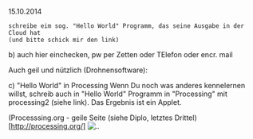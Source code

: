 15.10.2014

    schreibe eim sog. "Hello World" Programm, das seine Ausgabe in der Cloud hat 
    (und bitte schick mir den link)

  b) auch hier einchecken, pw per Zetten oder TElefon oder encr. mail
  
Auch geil und nützlich (Drohnensoftware):

  c) "Hello World" in Processing
  Wenn Du noch was anderes kennelernen willst, schreib auch in "Hello World" Programm in "Processing" mit processing2   (siehe link). Das Ergebnis ist ein Applet.

(Processsing.org - geile Seite (siehe Diplo, letztes Drittel)[http://processing.org/]
![..](https://s3.amazonaws.com/pushbullet-uploads/ujxhdIXZ40q-oO4EqO5FKeej6lakkz7og3xJmwCHxaJw/Screenshot%202014-10-13%2017.25.48.jpg)
